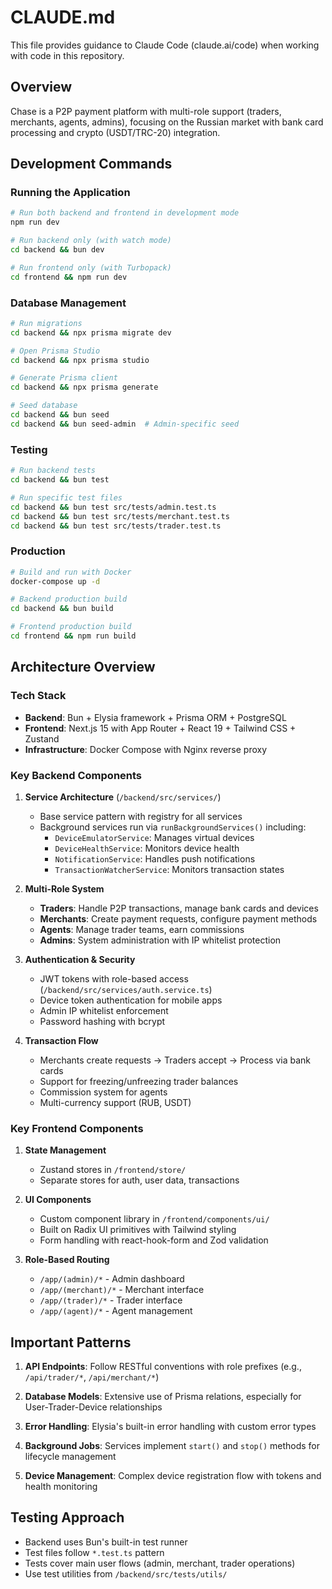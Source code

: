 # CLAUDE.md

This file provides guidance to Claude Code (claude.ai/code) when working with code in this repository.

## Overview
Chase is a P2P payment platform with multi-role support (traders, merchants, agents, admins), focusing on the Russian market with bank card processing and crypto (USDT/TRC-20) integration.

## Development Commands

### Running the Application
```bash
# Run both backend and frontend in development mode
npm run dev

# Run backend only (with watch mode)
cd backend && bun dev

# Run frontend only (with Turbopack)
cd frontend && npm run dev
```

### Database Management
```bash
# Run migrations
cd backend && npx prisma migrate dev

# Open Prisma Studio
cd backend && npx prisma studio

# Generate Prisma client
cd backend && npx prisma generate

# Seed database
cd backend && bun seed
cd backend && bun seed-admin  # Admin-specific seed
```

### Testing
```bash
# Run backend tests
cd backend && bun test

# Run specific test files
cd backend && bun test src/tests/admin.test.ts
cd backend && bun test src/tests/merchant.test.ts
cd backend && bun test src/tests/trader.test.ts
```

### Production
```bash
# Build and run with Docker
docker-compose up -d

# Backend production build
cd backend && bun build

# Frontend production build
cd frontend && npm run build
```

## Architecture Overview

### Tech Stack
- **Backend**: Bun + Elysia framework + Prisma ORM + PostgreSQL
- **Frontend**: Next.js 15 with App Router + React 19 + Tailwind CSS + Zustand
- **Infrastructure**: Docker Compose with Nginx reverse proxy

### Key Backend Components

1. **Service Architecture** (`/backend/src/services/`)
   - Base service pattern with registry for all services
   - Background services run via `runBackgroundServices()` including:
     - `DeviceEmulatorService`: Manages virtual devices
     - `DeviceHealthService`: Monitors device health
     - `NotificationService`: Handles push notifications
     - `TransactionWatcherService`: Monitors transaction states

2. **Multi-Role System**
   - **Traders**: Handle P2P transactions, manage bank cards and devices
   - **Merchants**: Create payment requests, configure payment methods
   - **Agents**: Manage trader teams, earn commissions
   - **Admins**: System administration with IP whitelist protection

3. **Authentication & Security**
   - JWT tokens with role-based access (`/backend/src/services/auth.service.ts`)
   - Device token authentication for mobile apps
   - Admin IP whitelist enforcement
   - Password hashing with bcrypt

4. **Transaction Flow**
   - Merchants create requests → Traders accept → Process via bank cards
   - Support for freezing/unfreezing trader balances
   - Commission system for agents
   - Multi-currency support (RUB, USDT)

### Key Frontend Components

1. **State Management**
   - Zustand stores in `/frontend/store/`
   - Separate stores for auth, user data, transactions

2. **UI Components**
   - Custom component library in `/frontend/components/ui/`
   - Built on Radix UI primitives with Tailwind styling
   - Form handling with react-hook-form and Zod validation

3. **Role-Based Routing**
   - `/app/(admin)/*` - Admin dashboard
   - `/app/(merchant)/*` - Merchant interface
   - `/app/(trader)/*` - Trader interface
   - `/app/(agent)/*` - Agent management

## Important Patterns

1. **API Endpoints**: Follow RESTful conventions with role prefixes (e.g., `/api/trader/*`, `/api/merchant/*`)

2. **Database Models**: Extensive use of Prisma relations, especially for User-Trader-Device relationships

3. **Error Handling**: Elysia's built-in error handling with custom error types

4. **Background Jobs**: Services implement `start()` and `stop()` methods for lifecycle management

5. **Device Management**: Complex device registration flow with tokens and health monitoring

## Testing Approach

- Backend uses Bun's built-in test runner
- Test files follow `*.test.ts` pattern
- Tests cover main user flows (admin, merchant, trader operations)
- Use test utilities from `/backend/src/tests/utils/`